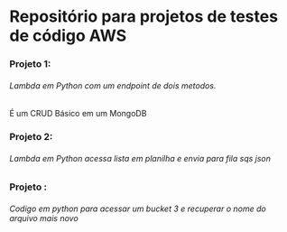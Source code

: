 # Repositório para projetos de testes de código AWS

### Projeto 1:
###### Lambda em  Python com um endpoint de dois metodos.
É um CRUD Básico em um MongoDB

### Projeto 2:
###### Lambda em  Python acessa lista em planilha e envia para fila sqs json


### Projeto :
###### Codigo em python para acessar um bucket 3 e recuperar o nome do arquivo mais novo
